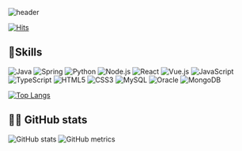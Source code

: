 ![header](https://capsule-render.vercel.app/api?type=shark&color=gradient&height=200&section=header&text=youseon%20&fontSize=60)

[![Hits](https://hits.seeyoufarm.com/api/count/incr/badge.svg?url=https%3A%2F%2Fgithub.com%2Fyouseonhg&count_bg=%23000000&title_bg=%23FF0000&icon=&icon_color=%23E7E7E7&title=hits&edge_flat=false)](https://hits.seeyoufarm.com)

## 💪Skills
![Java](https://img.shields.io/badge/Java-007396.svg?&style=for-the-badge&logo=Java&logoColor=white) 
![Spring](https://img.shields.io/badge/Spring-6DB33F.svg?&style=for-the-badge&logo=Spring&logoColor=white) 
![Python](https://img.shields.io/badge/Python-3776AB.svg?&style=for-the-badge&logo=Python&logoColor=white)
![Node.js](https://img.shields.io/badge/Node.js-43853D?style=for-the-badge&logo=node.js&logoColor=white)
![React](https://img.shields.io/badge/React-20232A?style=for-the-badge&logo=react&logoColor=61DAFB)
![Vue.js](https://img.shields.io/badge/Vue.js-35495E?style=for-the-badge&logo=vue.js&logoColor=4FC08D)
![JavaScript](https://img.shields.io/badge/JavaScript-F7DF1E.svg?&style=for-the-badge&logo=JavaScript&logoColor=white) 
![TypeScript](https://img.shields.io/badge/TypeScript-3178C6.svg?&style=for-the-badge&logo=TypeScript&logoColor=white) 
![HTML5](https://img.shields.io/badge/HTML5-E34F26.svg?&style=for-the-badge&logo=HTML5&logoColor=white)
![CSS3](https://img.shields.io/badge/CSS3-1572B6.svg?&style=for-the-badge&logo=CSS3&logoColor=white) 
![MySQL](https://img.shields.io/badge/MySQL-4479A1.svg?&style=for-the-badge&logo=MySQL&logoColor=white) 
![Oracle](https://img.shields.io/badge/Oracle-F80000.svg?&style=for-the-badge&logo=Oracle&logoColor=white)
![MongoDB](https://img.shields.io/badge/MongoDB-4EA94B?style=for-the-badge&logo=mongodb&logoColor=white)

[![Top Langs](https://github-readme-stats.vercel.app/api/top-langs/?username=youseonh)](https://github.com/anuraghazra/github-readme-stats)

## 🤸‍♀️ GitHub stats
![GitHub stats](https://github-readme-stats.vercel.app/api?username=youseonh&show_icons=false)
![GitHub metrics](https://metrics.lecoq.io/youseonh) 


